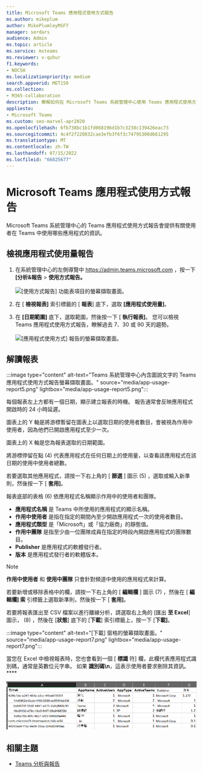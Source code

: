 ```yaml
---
title: Microsoft Teams 應用程式使用方式報告
ms.author: mikeplum
author: MikePlumleyMSFT
manager: serdars
audience: Admin
ms.topic: article
ms.service: msteams
ms.reviewer: v-quhur
f1.keywords:
- NOCSH
ms.localizationpriority: medium
search.appverid: MET150
ms.collection:
- M365-collaboration
description: 瞭解如何在 Microsoft Teams 系統管理中心使用 Teams 應用程式使用方式報告。
appliesto:
- Microsoft Teams
ms.custom: seo-marvel-apr2020
ms.openlocfilehash: 6fb738bc1b1fd068196d1b7c3238c139426eac73
ms.sourcegitcommit: 4c4f2f220832cae3efb3f6f3c74795300d661295
ms.translationtype: MT
ms.contentlocale: zh-TW
ms.lasthandoff: 07/15/2022
ms.locfileid: "66825677"
---
```

# <a name="microsoft-teams-app-usage-report"></a>Microsoft Teams 應用程式使用方式報告

Microsoft Teams 系統管理中心的 Teams 應用程式使用方式報告會提供有關使用者在 Teams 中使用哪些應用程式的資訊。  

## <a name="view-the-app-usage-report"></a>檢視應用程式使用量報告

1. 在系統管理中心的左側導覽中 <https://admin.teams.microsoft.com> ，按一下 **[分析&報告**  >  **使用方式報告。**<br><br>![[使用方式報告] 功能表項目的螢幕擷取畫面。](media/app-usage-report1.png "[使用方式報告] 功能表項目的螢幕擷取畫面。")
2. 在 [ **檢視報表]** 索引標籤的 [ **報表**] 底下，選取 **[應用程式使用量]**。

3. 在 **[日期範圍]** 底下，選取範圍，然後按一下 [ **執行報表]**。 您可以檢視 Teams 應用程式使用方式報告，瞭解過去 7、30 或 90 天的趨勢。<br><br>![[應用程式使用方式] 報告的螢幕擷取畫面。](media/app-usage-report2.png "[應用程式使用方式] 報告的螢幕擷取畫面。")


## <a name="interpret-the-report"></a>解讀報表

:::image type="content" alt-text="Teams 系統管理中心內含圖說文字的 Teams 應用程式使用方式報告螢幕擷取畫面。" source="media/app-usage-report5.png" lightbox="media/app-usage-report5.png":::

每個報表左上方都有一個日期，顯示建立報表的時機。 報告通常會反映應用程式開啟時的 24 小時延遲。

圖表上的 Y 軸是將游標暫留在圖表上以選取日期的使用者數目，會被視為作用中使用者，因為他們已開啟應用程式至少一次。

圖表上的 X 軸是您為報表選取的日期範圍。

將游標停留在點 (4) 代表應用程式在任何日期上的使用量，以查看該應用程式在該日期的使用中使用者總數。

若要選取其他應用程式，請按一下右上角的 [ **篩選** ] 圖示 (5) ，選取或輸入新準則，然後按一下 [ **套用]**。

報表底部的表格 (6) 依應用程式名稱顯示作用中的使用者和團隊。

   - **應用程式名稱** 是 Teams 中所使用的應用程式的顯示名稱。
   - **作用中使用者** 是指在指定的期間內至少開啟應用程式一次的使用者數目。
   - **應用程式類型** 是「Microsoft」或「協力廠商」的靜態值。
   - **作用中團隊** 是指至少由一位團隊成員在指定的時段內開啟應用程式的團隊數目。
   - **Publisher** 是應用程式的軟體發行者。
   - **版本** 是應用程式發行者的軟體版本。

   > [!NOTE]
   > **作用中使用者** 和 **使用中團隊** 只會針對頻道中使用的應用程式來計算。

若要新增或移除表格中的欄，請按一下右上角的 [ **編輯欄** ] 圖示 (7) ，然後在 [ **編輯欄] 索** 引標籤上選取新準則，然後按一下 [ **套用]**。

若要將報表匯出至 CSV 檔案以進行離線分析，請選取右上角的 [匯出 **至 Excel**] 圖示， (8) ，然後在 [**狀態**] 底下的 [**下載**] 索引標籤上，按一下 [**下載]**。

   :::image type="content" alt-text="[下載] 窗格的螢幕擷取畫面。" source="media/app-usage-report7.png" lightbox="media/app-usage-report7.png":::

當您在 Excel 中檢視報表時，您也會看到一個 [ **標識** 符] 欄，此欄代表應用程式識別碼，通常是英數位元字串。 如果 **識別碼\n**，這表示使用者要求刪除其資訊。****

   ![已下載 Excel 報表的螢幕擷取畫面。](media/app-usage-report8.png "已下載 Excel 報表的螢幕擷取畫面。")

## <a name="related-topics"></a>相關主題

- [Teams 分析與報告](teams-reporting-reference.md)

